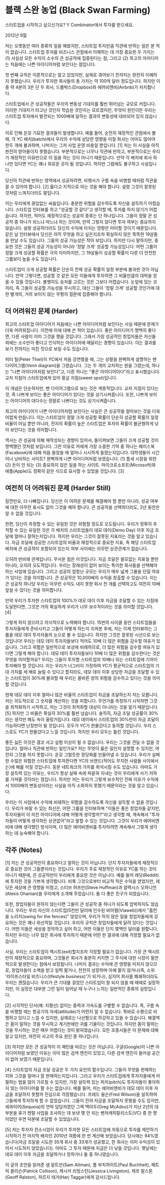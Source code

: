 # 블랙 스완 농업 (Black Swan Farming)

스타트업을 시작하고 싶으신가요? Y Combinator에서 투자를 받으세요.

2012년 9월

저는 오랫동안 여러 종류의 일을 해왔지만, 스타트업 투자만큼 직관에 반하는 일은 본 적이 없습니다. 스타트업 투자를 비즈니스 관점에서 이해하는 데 가장 중요한 두 가지는 (1) 사실상 모든 수익이 소수의 큰 성공작에 집중된다는 점, 그리고 (2) 최고의 아이디어는 처음에는 나쁜 아이디어처럼 보인다는 점입니다.

첫 번째 규칙은 이론적으로는 알고 있었지만, 실제로 겪어보기 전까지는 완전히 이해하지 못했습니다. 우리가 투자한 회사들의 총 가치는 약 100억 달러 정도입니다. 하지만 이 중 약 4분의 3은 단 두 회사, 드롭박스(Dropbox)와 에어비앤비(Airbnb)가 차지합니다.

스타트업에서 큰 성공작들은 우리의 변동성 기대치를 훨씬 뛰어넘는 규모로 커집니다. 이러한 기대치가 타고난 것인지 학습된 것인지는 모르겠지만, 무엇이 원인이든 우리는 스타트업 투자에서 발견되는 1000배에 달하는 결과의 변동성에 대비되어 있지 않습니다.

이로 인해 온갖 기묘한 결과들이 발생합니다. 예를 들어, 순전히 재정적인 관점에서 볼 때, 각 YC 배치(batch)에서 우리의 수익에 상당한 영향을 미칠 회사는 아마도 많아야 한두 개에 불과하며, 나머지는 그저 사업 운영 비용일 뿐입니다. [1] 저는 이 사실을 아직 완전히 받아들이지 못했습니다. 부분적으로는 너무나 직관에 반하고, 부분적으로는 우리가 재정적인 이유만으로 이 일을 하는 것이 아니기 때문입니다. 만약 각 배치에 회사 하나만 있다면 YC는 꽤나 외로운 곳이 될 것입니다. 하지만 그럼에도 불구하고 사실입니다.

당신의 직관에 반하는 영역에서 성공하려면, 비행사가 구름 속을 비행할 때처럼 직관을 끌 수 있어야 합니다. [2] 옳다고 지적으로 아는 것을 해야 합니다. 설령 그것이 잘못된 것처럼 느껴지더라도 말입니다.

이는 우리에게 끊임없는 싸움입니다. 충분한 위험을 감수하도록 자신을 설득하기 어렵습니다. 스타트업 인터뷰를 하고 "성공할 것 같다"고 생각할 때, 투자를 하지 않기가 어렵습니다. 하지만, 적어도 재정적으로는 성공의 종류는 단 하나입니다. 그들이 정말 큰 성공작 중 하나가 되느냐 마느냐 하는 것이며, 만약 그렇지 않다면 투자 여부는 중요하지 않습니다. 설령 성공하더라도 당신의 수익에 미치는 영향은 미미할 것이기 때문입니다. 같은 날 인터뷰에서 당신은 아직 무엇을 하고 싶은지조차 확실하지 않은 똑똑한 19살들을 만날 수도 있습니다. 그들의 성공 가능성은 작아 보입니다. 하지만 다시 말하지만, 중요한 것은 그들의 성공 가능성이 아니라 '정말 크게' 성공할 가능성입니다. 어떤 그룹이 정말 크게 성공할 확률은 극히 미미하지만, 그 19살들이 성공할 확률이 다른 더 안전한 그룹보다 높을 수도 있습니다.

스타트업이 크게 성공할 확률은 단순히 전체 성공 확률의 일정 부분에 불과한 것이 아닙니다. 만약 그렇다면, 성공할 것 같은 모든 이들에게 투자하면 그 비율만큼의 대박을 얻을 수 있을 것입니다. 불행히도 승자를 고르는 것은 그보다 어렵습니다. 눈앞에 있는 코끼리, 즉 그들이 성공할 가능성을 무시하고, 대신 그들이 '정말 크게' 성공할 것인가에 대한 별개의, 거의 보이지 않는 무형의 질문에 집중해야 합니다.

## 더 어려워진 문제 (Harder)

최고의 스타트업 아이디어가 처음에는 나쁜 아이디어처럼 보인다는 사실 때문에 문제가 더욱 어려워집니다. 이전에 이에 대해 쓴 적이 있습니다. 좋은 아이디어가 명백히 좋다면, 다른 사람이 이미 그것을 했을 것입니다. 그래서 가장 성공적인 창업자들은 자신들 외에는 소수만이 좋다고 인식하는 아이디어에 매달리는 경향이 있습니다. 이는 결과를 보기 전까지는 미친 짓으로 보일 수도 있습니다.

피터 틸(Peter Thiel)이 YC에서 처음 강연했을 때, 그는 상황을 완벽하게 설명하는 벤 다이어그램(Venn diagram)을 그렸습니다. 그는 두 개의 교차하는 원을 그렸는데, 하나는 "나쁜 아이디어처럼 보인다"고, 다른 하나는 "좋은 아이디어이다"라고 표시했습니다. 교차 지점이 스타트업에게 있어 황금 지점(sweet spot)입니다.

이 개념은 단순하지만, 벤 다이어그램으로 보는 것은 계몽적입니다. 교차 지점이 있다는 것, 즉 나쁘게 보이는 좋은 아이디어가 있다는 것을 상기시켜줍니다. 또한, 나쁘게 보이는 아이디어의 대다수는 정말로 나쁘다는 것도 상기시켜줍니다.

최고의 아이디어가 나쁜 아이디어처럼 보인다는 사실은 큰 성공작을 알아보는 것을 더욱 어렵게 만듭니다. 이는 스타트업이 정말 크게 성공할 확률이 단순히 성공할 확률의 일정 비율이 아닐 뿐만 아니라, 전자의 확률이 높은 스타트업은 후자의 확률이 불균형하게 낮아 보인다는 것을 의미합니다.

역사는 큰 성공에 의해 재작성되는 경향이 있어서, 돌이켜보면 그들이 크게 성공할 것이 명백했던 것처럼 보입니다. 그런 이유로 저에게 가장 소중한 기억 중 하나는 페이스북(Facebook)에 대해 처음 들었을 때 얼마나 시시하게 들렸는지입니다. 대학생들이 시간이나 낭비하는 사이트? 완벽하게 나쁜 아이디어처럼 보였습니다. (1) 틈새 시장을 위한 (2) 돈이 안 되는 (3) 중요하지 않은 일을 하는 사이트. 마이크로소프트(Microsoft)와 애플(Apple)도 정확히 같은 식으로 묘사할 수 있었을 것입니다. [3]

## 여전히 더 어려워진 문제 (Harder Still)

잠깐만요, 더 나빠집니다. 당신은 이 어려운 문제를 해결해야 할 뿐만 아니라, 성공 여부에 대한 아무런 표시도 없이 그것을 해야 합니다. 큰 성공작을 선택하더라도, 2년 동안은 알 수 없을 것입니다.

한편, 당신이 측정할 수 있는 유일한 것은 위험할 정도로 오도됩니다. 우리가 정확히 추적할 수 있는 유일한 것은 각 배치의 스타트업들이 데모 데이(Demo Day) 이후 자금 조달에 얼마나 잘하는지입니다. 하지만 우리는 그것이 잘못된 지표라는 것을 알고 있습니다. 자금 조달에 성공한 스타트업의 비율과 재정적으로 중요한 지표, 즉 해당 스타트업 배치에 큰 성공작이 포함되어 있는지 여부 사이에는 아무런 상관관계가 없습니다.

오히려 반비례 관계입니다. 무서운 점은 이것입니다. 자금 조달은 쓸모없는 지표일 뿐만 아니라, 오히려 오도적입니다. 우리는 장래성이 없어 보이는 특이한 회사들을 선택해야 하는 사업에 있습니다. 그리고 성공의 엄청난 규모는 우리가 매우 넓게 그물을 던질 여유가 있다는 것을 의미합니다. 큰 성공작은 10,000배의 수익을 창출할 수 있습니다. 이는 큰 성공작 하나당 우리는 아무런 수익도 내지 못한 회사 천 개를 선택하고도 여전히 10배 앞설 수 있다는 것을 의미합니다.

만약 우리가 투자한 스타트업의 100%가 데모 데이 이후 자금을 조달할 수 있는 지점에 도달한다면, 그것은 거의 확실하게 우리가 너무 보수적이라는 것을 의미할 것입니다. [4]

그렇게 하지 않으려고 의식적으로 노력해야 합니다. 15번의 사이클 동안 스타트업들을 투자자들에게 준비시키고 그들이 어떻게 하는지 지켜본 후에, 저는 이제 인터뷰하는 그룹을 데모 데이 투자자들의 눈으로 볼 수 있습니다. 하지만 그것은 잘못된 시선으로 보는 것입니다! 우리는 데모 데이 투자자들보다 적어도 10배 더 많은 위험을 감수할 여유가 있습니다. 그리고 위험은 일반적으로 보상에 비례하므로, 더 많은 위험을 감수할 여유가 있다면 그렇게 해야 합니다. 데모 데이 투자자들보다 10배 더 많은 위험을 감수한다는 것은 무엇을 의미할까요? 우리는 그들이 투자할 스타트업의 10배나 되는 스타트업에 기꺼이 투자해야 할 것입니다. 이는 우리가 너그러이 가정하여 YC가 평균적으로 스타트업의 기대 가치를 세 배로 늘릴 수 있다고 할지라도, 데모 데이 이후 상당한 자금을 조달할 수 있는 스타트업이 30%에 불과할 때 우리는 올바른 양의 위험을 감수하고 있다는 것을 의미할 것입니다.

현재 데모 데이 이후 얼마나 많은 비율의 스타트업이 자금을 조달하는지 저는 모릅니다. 저는 의도적으로 그 숫자를 계산하는 것을 피합니다. 무언가를 측정하기 시작하면 그것을 최적화하기 시작하고, 저는 그것이 최적화할 대상이 아니라는 것을 알기 때문입니다. [5] 하지만 그 비율은 확실히 30%를 훨씬 넘습니다. 솔직히, 자금 조달 성공률이 30%라는 생각만 해도 속이 울렁거립니다. 데모 데이에서 스타트업의 30%만이 자금 조달이 가능하다면 난장판이 될 것입니다. 모두가 YC가 한물갔다고 동의할 것입니다. 우리 스스로도 YC가 한물갔다고 느낄 것입니다. 하지만 우리 모두는 틀린 것입니다.

좋든 싫든 이것은 결코 사고 실험 이상이 될 수 없습니다. 우리는 그것을 견딜 수 없을 것입니다. 얼마나 직관에 반하는 일인가요? 저는 무엇이 옳은 일인지 설명할 수 있지만, 여전히 그것을 하지 못합니다. 온갖 그럴듯한 정당화를 만들어낼 수 있습니다. 우리가 실패한 수많은 위험한 스타트업에 투자한다면 YC의 브랜드(적어도 무지한 사람들 사이에서는)에 해를 끼칠 것입니다. 동문 네트워크의 가치를 희석시킬 수도 있습니다. 아마도 가장 설득력 있는 이유는, 우리가 항상 실패 속에 파묻혀 지내는 것이 우리에게 사기 저하를 가져올 것이라는 점입니다. 하지만 저는 우리가 그렇게 보수적인 진짜 이유가 수익에서 1000배의 변동성이라는 사실을 아직 소화하지 못했기 때문이라는 것을 알고 있습니다.

우리는 이 사업에서 수익에 비례하는 위험을 감수하도록 자신을 설득할 수 없을 것입니다. 우리가 바랄 수 있는 최선은, 어떤 그룹을 인터뷰하며 "이들은 좋은 창업자들 같지만, 투자자들이 이 미친 아이디어에 대해 어떻게 생각할까?"라고 생각할 때, 계속해서 "투자자들이 어떻게 생각하든 상관없어"라고 말할 수 있는 것입니다. 그것이 우리가 에어비앤비에 대해 생각했던 방식이며, 더 많은 에어비앤비를 투자하려면 계속해서 그렇게 생각하는 데 능숙해야 합니다.

## 각주 (Notes)

[1] 저는 큰 성공작만이 중요하다고 말하는 것이 아닙니다. 단지 투자자들에게 재정적으로 중요한 것이 그들뿐이라는 것입니다. 우리가 주로 재정적인 이유로 YC를 하는 것이 아니기 때문에, 큰 성공작만이 우리에게 중요한 것은 아닙니다. 예를 들어 레딧(Reddit)에 투자한 것을 기쁘게 생각합니다. 비록 그것으로부터 비교적 적은 수익을 얻었지만, 레딧은 세상에 큰 영향을 미쳤고, 스티브 허프만(Steve Huffman)과 알렉시스 오하니언(Alexis Ohanian)을 우리에게 소개해 주었습니다. 둘 다 좋은 친구가 되었습니다.

또한, 창업자들이 원하지 않는다면 그들이 큰 성공작 중 하나가 되도록 압박하지도 않습니다. 우리는 우리 자신의 스타트업(5천만 달러에 인수된 비아웹(Viaweb))에서 "홈런을 노리지(swing for the fences)" 않았으며, 우리가 하지 않은 일을 창업자들에게 강요하는 것은 꽤나 위선적일 것입니다. 우리의 규칙은 창업자들에게 달려 있다는 것입니다. 어떤 이들은 세상을 장악하고 싶어 하고, 어떤 이들은 단지 몇백만 달러를 원합니다. 하지만 우리는 너무 많은 회사에 투자하기 때문에 어떤 한 결과에 대해 걱정할 필요가 없습니다.

사실, 우리는 스타트업이 엑시트(exit)할지조차 걱정할 필요가 없습니다. 가장 큰 엑시트만이 재정적으로 중요하며, 그것들은 회사가 충분히 커지면 그 주식에 대한 시장이 필연적으로 발생한다는 점에서 보장됩니다. 나머지 결과는 수익에 큰 영향을 미치지 않으므로, 창업자들이 소액을 받고 일찍 팔거나, 천천히 성장하며 아예 팔지 않거나(즉, 소위 '라이프스타일 비즈니스(lifestyle business)'가 되거나), 심지어 회사를 폐쇄하더라도 우리는 괜찮습니다. 우리가 큰 기대를 걸었던 스타트업이 잘 되지 않을 때 때때로 실망하지만, 이 실망은 대부분 그런 일이 일어날 때 누구나 느끼는 일반적인 종류의 실망입니다.

[2] 시각적인 단서(예: 지평선) 없이는 중력과 가속도를 구별할 수 없습니다. 즉, 구름 속을 비행할 때는 항공기의 자세(attitude)가 어떤지 알 수 없습니다. 똑바로 수평으로 비행하고 있다고 느낄 수 있지만, 실제로는 나선형으로 하강하고 있을 수 있습니다. 해결책은 몸이 말하는 것을 무시하고 계기판에만 귀를 기울이는 것입니다. 하지만 몸이 말하는 것을 무시하는 것은 매우 어렵다는 것이 밝혀졌습니다. 모든 조종사들은 이 문제에 대해 알고 있지만, 여전히 사고의 주요 원인 중 하나입니다.

[3] 하지만 모든 큰 성공작이 이 패턴을 따르는 것은 아닙니다. 구글(Google)이 나쁜 아이디어처럼 보였던 이유는 이미 많은 검색 엔진이 있었고, 다른 검색 엔진이 들어설 공간이 없어 보였기 때문입니다.

[4] 스타트업의 자금 조달 성공은 두 가지 요인의 함수입니다. 그들이 무엇을 판매하는지와 그것을 얼마나 잘 판매하는지입니다. 그리고 우리가 스타트업에게 투자자들에게 어필하는 법을 많이 가르칠 수 있지만, 가장 설득력 있는 피치(pitch)도 투자자들이 좋아하지 않는 아이디어를 팔 수는 없습니다. 예를 들어, 저는 에어비앤비가 데모 데이 이후 자금을 조달하지 못할까 진심으로 걱정했습니다. 프레드 윌슨(Fred Wilson)을 설득하여 그들에게 투자하게 할 수 없었습니다. 그들이 전혀 자금을 조달하지 못했을 수도 있지만, 세콰이어(Sequoia)의 연락 담당자였던 그렉 맥아두(Greg McAdoo)가 지난 2년의 대부분을 휴가 렌탈 사업을 조사하는 데 보낸 몇 안 되는 벤처캐피탈리스트(VC) 중 한 명이었던 우연 덕분에 조달할 수 있었습니다.

[5] 저는 투자자 컨소시엄이 우리가 투자한 모든 스타트업에 자동으로 투자를 제안하기 시작하기 전 마지막 배치인 2010년 여름에 한 번 계산해 보았습니다. 당시에는 94%였습니다(자금 조달을 시도한 35개 회사 중 33개가 성공했고, 한 회사는 이미 수익성이 있어서 시도하지 않았습니다). 아마도 그 투자 때문에 지금은 더 낮을 것입니다. 옛날에는 데모 데이 이후 자금을 조달하거나 망하거나 둘 중 하나였습니다.

이 글의 초안을 읽어준 샘 알트만(Sam Altman), 폴 부치하이트(Paul Buchheit), 패트릭 콜리슨(Patrick Collison), 제시카 리빙스턴(Jessica Livingston), 제프 랄스톤(Geoff Ralston), 하르지 태거(Harj Taggar)에게 감사드립니다.